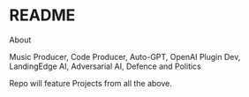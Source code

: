 # README
About

Music Producer, Code Producer, Auto-GPT, OpenAI Plugin Dev, LandingEdge AI, Adversarial AI, Defence and Politics

Repo will feature Projects from all the above.
